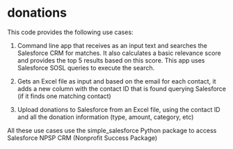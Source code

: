 # donations

This code provides the following use cases:

1. Command line app that receives as an input text and searches the Salesforce CRM for matches. It also calculates a basic relevance score and provides the top 5 results based on this score. This app uses Salesforce SOSL queries to execute the search.

2. Gets an Excel file as input and based on the email for each contact, it adds a new column with the contact ID that is found querying Salesforce (if it finds one matching contact)

3. Upload donations to Salesforce from an Excel file, using the contact ID and all the donation information (type, amount, category, etc)

All these use cases use the simple_salesforce Python package to access Salesforce NPSP CRM (Nonprofit Success Package)